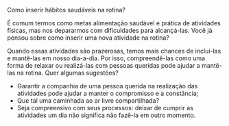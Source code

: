 Como inserir hábitos saudáveis na rotina?

É comum termos como metas alimentação saudável e prática de atividades físicas, mas nos depararmos com dificuldades para alcançá-las. Você já pensou sobre como inserir uma nova atividade na rotina?

Quando essas atividades são prazerosas, temos mais chances de incluí-las  e mantê-las em nosso dia-a-dia. Por isso, compreendê-las como uma forma de relaxar ou realizá-las com pessoas queridas pode ajudar a mantê-las na rotina.
Quer algumas sugestões?

- Garantir a companhia de uma pessoa querida na realização das atividades pode ajudar a manter o compromisso e a constância;
- Que tal uma caminhada ao ar livre compartilhada?
- Seja compreensivo com seus processos: deixar de cumprir as atividades um dia não significa não fazê-la em outro momento.
